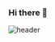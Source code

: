 ### Hi there 👋

![header](https://capsule-render.vercel.app/api?&color=auto%height=400&text=welcome!&desc=GounChoi's%20GitHub%20Profile)
